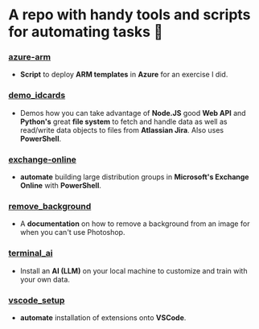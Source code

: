 # A repo with handy tools and scripts for automating tasks :rocket:

### [azure-arm](https://github.com/Mike-ops273/sysadmin/tree/master/azure_arm)

- **Script** to deploy **ARM templates** in **Azure** for an exercise I did.

### [demo_idcards](https://github.com/Mike-ops273/sysadmin/tree/master/demo_idcards)

- Demos how you can take advantage of **Node.JS** good **Web API** and **Python's** great **file system** to fetch and handle data as well as read/write data objects to files from **Atlassian Jira**. Also uses **PowerShell**.

### [exchange-online](https://github.com/Mike-ops273/sysadmin/tree/master/exchange-online)

- **automate** building large distribution groups in **Microsoft's Exchange Online** with **PowerShell**.

### [remove_background](https://github.com/Mike-ops273/sysadmin/tree/master/remove_background)

- A **documentation** on how to remove a background from an image for when you can't use Photoshop.

### [terminal_ai](https://github.com/Mike-ops273/sysadmin/tree/master/terminal_ai)

- Install an **AI (LLM)** on your local machine to customize and train with your own data.

### [vscode_setup](https://github.com/Mike-ops273/sysadmin/tree/master/vscode_setup)

- **automate** installation of extensions onto **VSCode**.
